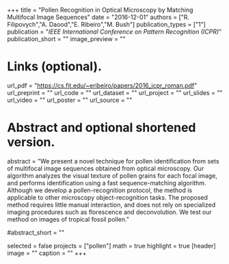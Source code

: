 +++
title = "Pollen Recognition in Optical Microscopy by Matching Multifocal Image Sequences"
date = "2016-12-01"
authors = ["R. Filipovych","A. Daood","E. Ribeiro","M. Bush"]
publication_types = ["1"]
publication = "_IEEE International Conference on Pattern Recognition (ICPR)_"
publication_short = ""
image_preview = ""


# Links (optional).
url_pdf = "https://cs.fit.edu/~eribeiro/papers/2016_icpr_roman.pdf"
url_preprint = ""
url_code = ""
url_dataset = ""
url_project = ""
url_slides = ""
url_video = ""
url_poster = ""
url_source = ""

# Abstract and optional shortened version.
abstract = "We present a novel technique for pollen identification from sets of multifocal image sequences obtained from optical microscopy. Our algorithm analyzes the visual texture of pollen grains for each focal image, and performs identification using a fast sequence-matching algorithm. Although we develop a pollen-recognition protocol, the method is applicable to other microscopy object-recognition tasks. The proposed method requires little manual interaction, and does not rely on specialized imaging procedures such as florescence and deconvolution. We test our method on images of tropical fossil pollen."

#abstract_short = ""







selected = false
projects = ["pollen"]
math = true
highlight = true
[header]
image = ""
caption = ""
+++

